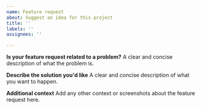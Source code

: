 ```yaml
---
name: Feature request
about: Suggest an idea for this project
title: ''
labels: ''
assignees: ''

---
```


**Is your feature request related to a problem?** A clear and concise description of what the problem is.

**Describe the solution you'd like**
A clear and concise description of what you want to happen.

**Additional context**
Add any other context or screenshots about the feature request here.
